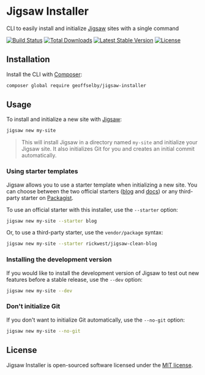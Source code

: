 # Jigsaw Installer

CLI to easily install and initialize [Jigsaw](https://jigsaw.tighten.co) sites with a single command

<a href="https://github.com/GeoffSelby/jigsaw-installer/actions"><img src="https://github.com/GeoffSelby/jigsaw-installer/workflows/tests/badge.svg" alt="Build Status"></a>
<a href="https://packagist.org/packages/geoffselby/jigsaw-installer"><img src="https://img.shields.io/packagist/dt/geoffselby/jigsaw-installer" alt="Total Downloads"></a>
<a href="https://packagist.org/packages/geoffselby/jigsaw-installer"><img src="https://img.shields.io/packagist/v/geoffselby/jigsaw-installer" alt="Latest Stable Version"></a>
<a href="https://packagist.org/packages/geoffselby/jigsaw-installer"><img src="https://img.shields.io/packagist/l/geoffselby/jigsaw-installer" alt="License"></a>

## Installation

Install the CLI with [Composer](https://getcomposer.org):

```bash
composer global require geoffselby/jigsaw-installer
```

## Usage

To install and initialize a new site with [Jigsaw](https://jigsaw.tighten.co):

```bash
jigsaw new my-site
```

> This will install Jigsaw in a directory named `my-site` and initialize your Jigsaw site. It also initializes Git for you and creates an initial commit automatically.

### Using starter templates

Jigsaw allows you to use a starter template when initializing a new site. You can choose between the two official starters ([blog](https://github.com/tighten/jigsaw-blog-template) and [docs](https://github.com/tighten/jigsaw-docs-template)) or any third-party starter on [Packagist](https://packagist.org/packages/tightenco/jigsaw?query=tighten%20jigsaw%20starter).

To use an official starter with this installer, use the `--starter` option:

```bash
jigsaw new my-site --starter blog
```

Or, to use a third-party starter, use the `vendor/package` syntax:

```bash
jigsaw new my-site --starter rickwest/jigsaw-clean-blog
```

### Installing the development version

If you would like to install the development version of Jigsaw to test out new features before a stable release, use the `--dev` option:

```bash
jigsaw new my-site --dev
```

### Don't initialize Git

If you don't want to initialize Git automatically, use the `--no-git` option:

```bash
jigsaw new my-site --no-git
```

## License

Jigsaw Installer is open-sourced software licensed under the [MIT license](LICENSE.md).

